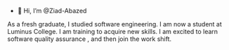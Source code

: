 - 👋 Hi, I’m @Ziad-Abazed

As a fresh graduate, I studied software engineering. I am now a student at Luminus College. I am training to acquire new skills. I am excited to learn software quality assurance , and then join the work shift.

<!---
Ziad-Abazed/Ziad-Abazed is a ✨ special ✨ repository because its `README.md` (this file) appears on your GitHub profile.
You can click the Preview link to take a look at your changes.
--->

